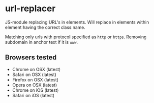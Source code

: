 # url-replacer
JS-module replacing URL's in elements. Will replace in elements within element having the correct class name.

Matching only urls with protocol specified as <code>http</code> or <code>https</code>. Removing subdomain in anchor text if it is <code>www</code>.

## Browsers tested
- Chrome on OSX (latest)
- Safari on OSX (latest)
- Firefox on OSX (latest)
- Opera on OSX (latest)
- Chrome on iOS (latest)
- Safari on iOS (latest)